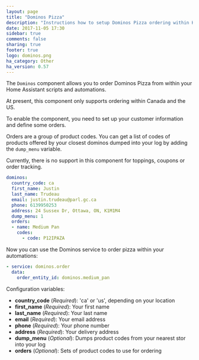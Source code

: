 ```yaml
---
layout: page
title: "Dominos Pizza"
description: "Instructions how to setup Dominos Pizza ordering within Home Assistant."
date: 2017-11-05 17:30
sidebar: true
comments: false
sharing: true
footer: true
logo: dominos.png
ha_category: Other
ha_version: 0.57
---
```


The `Dominos` component allows you to order Dominos Pizza from within your Home Assistant scripts and automations.

At present, this component only supports ordering within Canada and the US.

To enable the component, you need to set up your customer information and define some orders.

Orders are a group of product codes. You can get a list of codes of products offered by your closest dominos dumped into your log by adding the `dump_menu` variable.

Currently, there is no support in this component for toppings, coupons or order tracking.

```yaml
dominos:
  country_code: ca
  first_name: Justin
  last_name: Trudeau
  email: justin.trudeau@parl.gc.ca
  phone: 6139950253
  address: 24 Sussex Dr, Ottawa, ON, K1M1M4
  dump_menu: 1
  orders:
  - name: Medium Pan
    codes:
      - code: P12IPAZA
```

Now you can use the Dominos service to order pizza within your automations:

```yaml
- service: dominos.order
  data:
    order_entity_id: dominos.medium_pan
```

Configuration variables:

- **country_code** (*Required*): 'ca' or 'us', depending on your location
- **first_name** (*Required*): Your first name
- **last_name** (*Required*): Your last name
- **email** (*Required*): Your email address
- **phone** (*Required*): Your phone number
- **address** (*Required*): Your delivery address
- **dump_menu** (*Optional*): Dumps product codes from your nearest stor into your log
- **orders** (*Optional*): Sets of product codes to use for ordering


